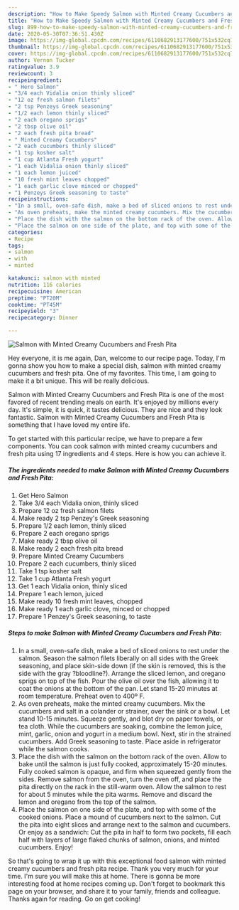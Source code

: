 ```yaml
---
description: "How to Make Speedy Salmon with Minted Creamy Cucumbers and Fresh Pita"
title: "How to Make Speedy Salmon with Minted Creamy Cucumbers and Fresh Pita"
slug: 899-how-to-make-speedy-salmon-with-minted-creamy-cucumbers-and-fresh-pita
date: 2020-05-30T07:36:51.430Z
image: https://img-global.cpcdn.com/recipes/6110682913177600/751x532cq70/salmon-with-minted-creamy-cucumbers-and-fresh-pita-recipe-main-photo.jpg
thumbnail: https://img-global.cpcdn.com/recipes/6110682913177600/751x532cq70/salmon-with-minted-creamy-cucumbers-and-fresh-pita-recipe-main-photo.jpg
cover: https://img-global.cpcdn.com/recipes/6110682913177600/751x532cq70/salmon-with-minted-creamy-cucumbers-and-fresh-pita-recipe-main-photo.jpg
author: Vernon Tucker
ratingvalue: 3.9
reviewcount: 3
recipeingredient:
- " Hero Salmon"
- "3/4 each Vidalia onion thinly sliced"
- "12 oz fresh salmon filets"
- "2 tsp Penzeys Greek seasoning"
- "1/2 each lemon thinly sliced"
- "2 each oregano sprigs"
- "2 tbsp olive oil"
- "2 each fresh pita bread"
- " Minted Creamy Cucumbers"
- "2 each cucumbers thinly sliced"
- "1 tsp kosher salt"
- "1 cup Atlanta Fresh yogurt"
- "1 each Vidalia onion thinly sliced"
- "1 each lemon juiced"
- "10 fresh mint leaves chopped"
- "1 each garlic clove minced or chopped"
- "1 Penzeys Greek seasoning to taste"
recipeinstructions:
- "In a small, oven-safe dish, make a bed of sliced onions to rest under the salmon. Season the salmon filets liberally on all sides with the Greek seasoning, and place skin-side down (if the skin is removed, this is the side with the gray ?bloodline?). Arrange the sliced lemon, and oregano sprigs on top of the fish. Pour the olive oil over the fish, allowing it to coat the onions at the bottom of the pan. Let stand 15-20 minutes at room temperature. Preheat oven to 400º F."
- "As oven preheats, make the minted creamy cucumbers. Mix the cucumbers and salt in a colander or strainer, over the sink or a bowl. Let stand 10-15 minutes. Squeeze gently, and blot dry on paper towels, or tea cloth. While the cucumbers are soaking, combine the lemon juice, mint, garlic, onion and yogurt in a medium bowl. Next, stir in the strained cucumbers. Add Greek seasoning to taste. Place aside in refrigerator while the salmon cooks."
- "Place the dish with the salmon on the bottom rack of the oven. Allow to bake until the salmon is just fully cooked, approximately 15-20 minutes. Fully cooked salmon is opaque, and firm when squeezed gently from the sides. Remove salmon from the oven, turn the oven off, and place the pita directly on the rack in the still-warm oven. Allow the salmon to rest for about 5 minutes while the pita warms. Remove and discard the lemon and oregano from the top of the salmon."
- "Place the salmon on one side of the plate, and top with some of the cooked onions. Place a mound of cucumbers next to the salmon. Cut the pita into eight slices and arrange next to the salmon and cucumbers. Or enjoy as a sandwich: Cut the pita in half to form two pockets, fill each half with layers of large flaked chunks of salmon, onions, and minted cucumbers. Enjoy!"
categories:
- Recipe
tags:
- salmon
- with
- minted

katakunci: salmon with minted 
nutrition: 116 calories
recipecuisine: American
preptime: "PT20M"
cooktime: "PT45M"
recipeyield: "3"
recipecategory: Dinner

---
```



![Salmon with Minted Creamy Cucumbers and Fresh Pita](https://img-global.cpcdn.com/recipes/6110682913177600/751x532cq70/salmon-with-minted-creamy-cucumbers-and-fresh-pita-recipe-main-photo.jpg)

Hey everyone, it is me again, Dan, welcome to our recipe page. Today, I'm gonna show you how to make a special dish, salmon with minted creamy cucumbers and fresh pita. One of my favorites. This time, I am going to make it a bit unique. This will be really delicious.

Salmon with Minted Creamy Cucumbers and Fresh Pita is one of the most favored of recent trending meals on earth. It's enjoyed by millions every day. It's simple, it is quick, it tastes delicious. They are nice and they look fantastic. Salmon with Minted Creamy Cucumbers and Fresh Pita is something that I have loved my entire life.




To get started with this particular recipe, we have to prepare a few components. You can cook salmon with minted creamy cucumbers and fresh pita using 17 ingredients and 4 steps. Here is how you can achieve it.

<!--inarticleads1-->

##### The ingredients needed to make Salmon with Minted Creamy Cucumbers and Fresh Pita:

1. Get  Hero Salmon
1. Take 3/4 each Vidalia onion, thinly sliced
1. Prepare 12 oz fresh salmon filets
1. Make ready 2 tsp Penzey&#39;s Greek seasoning
1. Prepare 1/2 each lemon, thinly sliced
1. Prepare 2 each oregano sprigs
1. Make ready 2 tbsp olive oil
1. Make ready 2 each fresh pita bread
1. Prepare  Minted Creamy Cucumbers
1. Prepare 2 each cucumbers, thinly sliced
1. Take 1 tsp kosher salt
1. Take 1 cup Atlanta Fresh yogurt
1. Get 1 each Vidalia onion, thinly sliced
1. Prepare 1 each lemon, juiced
1. Make ready 10 fresh mint leaves, chopped
1. Make ready 1 each garlic clove, minced or chopped
1. Prepare 1 Penzey&#39;s Greek seasoning, to taste




<!--inarticleads2-->

##### Steps to make Salmon with Minted Creamy Cucumbers and Fresh Pita:

1. In a small, oven-safe dish, make a bed of sliced onions to rest under the salmon. Season the salmon filets liberally on all sides with the Greek seasoning, and place skin-side down (if the skin is removed, this is the side with the gray ?bloodline?). Arrange the sliced lemon, and oregano sprigs on top of the fish. Pour the olive oil over the fish, allowing it to coat the onions at the bottom of the pan. Let stand 15-20 minutes at room temperature. Preheat oven to 400º F.
1. As oven preheats, make the minted creamy cucumbers. Mix the cucumbers and salt in a colander or strainer, over the sink or a bowl. Let stand 10-15 minutes. Squeeze gently, and blot dry on paper towels, or tea cloth. While the cucumbers are soaking, combine the lemon juice, mint, garlic, onion and yogurt in a medium bowl. Next, stir in the strained cucumbers. Add Greek seasoning to taste. Place aside in refrigerator while the salmon cooks.
1. Place the dish with the salmon on the bottom rack of the oven. Allow to bake until the salmon is just fully cooked, approximately 15-20 minutes. Fully cooked salmon is opaque, and firm when squeezed gently from the sides. Remove salmon from the oven, turn the oven off, and place the pita directly on the rack in the still-warm oven. Allow the salmon to rest for about 5 minutes while the pita warms. Remove and discard the lemon and oregano from the top of the salmon.
1. Place the salmon on one side of the plate, and top with some of the cooked onions. Place a mound of cucumbers next to the salmon. Cut the pita into eight slices and arrange next to the salmon and cucumbers. Or enjoy as a sandwich: Cut the pita in half to form two pockets, fill each half with layers of large flaked chunks of salmon, onions, and minted cucumbers. Enjoy!




So that's going to wrap it up with this exceptional food salmon with minted creamy cucumbers and fresh pita recipe. Thank you very much for your time. I'm sure you will make this at home. There is gonna be more interesting food at home recipes coming up. Don't forget to bookmark this page on your browser, and share it to your family, friends and colleague. Thanks again for reading. Go on get cooking!
